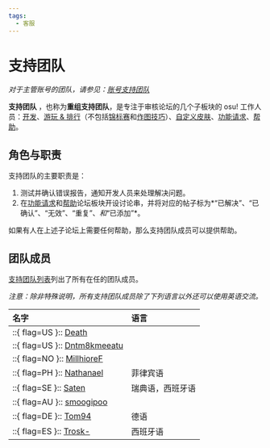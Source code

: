 ```yaml
---
tags:
  - 客服
---
```


# 支持团队

*对于主管账号的团队，请参见：[账号支持团队](/wiki/People/Account_support_team)*

**支持团队** ，也称为**重组支持团队**，是专注于审核论坛的几个子板块的 osu! 工作人员：[开发](https://osu.ppy.sh/community/forums/2)、[游玩 & 排行](https://osu.ppy.sh/community/forums/13)（不包括[锦标赛](https://osu.ppy.sh/community/forums/55)和[作图技巧](https://osu.ppy.sh/community/forums/61)）、[自定义皮肤](https://osu.ppy.sh/community/forums/15)、[功能请求](https://osu.ppy.sh/community/forums/4)、[帮助](https://osu.ppy.sh/community/forums/5)。

## 角色与职责

支持团队的主要职责是：

1. 测试并确认错误报告，通知开发人员来处理解决问题。
2. 在[功能请求](https://osu.ppy.sh/community/forums/4)和[帮助](https://osu.ppy.sh/community/forums/5)论坛板块开设讨论串，并将对应的帖子标为*“已解决”、“已确认”、“无效”、“重复”、*和*“已添加”*。

如果有人在上述子论坛上需要任何帮助，那么支持团队成员可以提供帮助。

## 团队成员

[支持团队列表](https://osu.ppy.sh/groups/22)列出了所有在任的团队成员。

*注意：除非特殊说明，所有支持团队成员除了下列语言以外还可以使用英语交流。*

<!-- NOTE FOR TRANSLATORS: Translating this section is different from other parts of the osu! wiki. See https://github.com/ppy/osu-wiki/blob/master/meta/group-info/TRANSLATING.md#group-articles. -->

| 名字 | 语言 |
| :-- | :-- |
| ::{ flag=US }:: [Death](https://osu.ppy.sh/users/3242450) |  |
| ::{ flag=US }:: [Dntm8kmeeatu](https://osu.ppy.sh/users/5428812) |  |
| ::{ flag=NO }:: [MillhioreF](https://osu.ppy.sh/users/941094) |  |
| ::{ flag=PH }:: [Nathanael](https://osu.ppy.sh/users/2295078) | 菲律宾语 |
| ::{ flag=SE }:: [Saten](https://osu.ppy.sh/users/444506) | 瑞典语，西班牙语 |
| ::{ flag=AU }:: [smoogipoo](https://osu.ppy.sh/users/1040328) |  |
| ::{ flag=DE }:: [Tom94](https://osu.ppy.sh/users/1857058) | 德语 |
| ::{ flag=ES }:: [Trosk-](https://osu.ppy.sh/users/3469385) | 西班牙语 |

